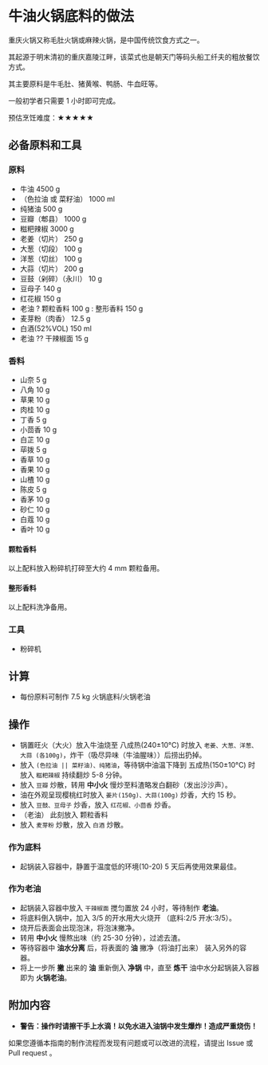 # 牛油火锅底料的做法

重庆火锅又称毛肚火锅或麻辣火锅，是中国传统饮食方式之一。

其起源于明末清初的重庆嘉陵江畔，该菜式也是朝天门等码头船工纤夫的粗放餐饮方式。

其主要原料是牛毛肚、猪黄喉、鸭肠、牛血旺等。

一般初学者只需要 1 小时即可完成。

预估烹饪难度：★★★★★

## 必备原料和工具

### 原料

- 牛油 4500 g
- （色拉油 或 菜籽油） 1000 ml
- 纯猪油 500 g
- 豆瓣（郫县） 1000 g
- 糍粑辣椒 3000 g
- 老姜（切片） 250 g
- 大葱（切段） 100 g
- 洋葱（切丝） 100 g
- 大蒜（切片） 200 g
- 豆鼓（剁碎）（永川） 10 g
- 豆母子 140 g
- 红花椒 150 g
- 老油 ? 颗粒香料 100 g : 整形香料 150 g
- 麦芽粉（肉香） 12.5 g
- 白酒(52%VOL) 150 ml
- 老油 ?? 干辣椒面 15 g

### 香料

- 山奈 5 g
- 八角 10 g
- 草果 10 g
- 肉桂 10 g
- 丁香 5 g
- 小茴香 10 g
- 白芷 10 g
- 荜拨 5 g
- 香草 10 g
- 香果 10 g
- 山楂 10 g
- 陈皮 5 g
- 香茅 10 g
- 砂仁 10 g
- 白蔻 10 g
- 香叶 10 g

#### 颗粒香料

以上配料放入粉碎机打碎至大约 4 mm 颗粒备用。

#### 整形香料

以上配料洗净备用。

### 工具

- 粉碎机

## 计算

- 每份原料可制作 7.5 kg 火锅底料/火锅老油

## 操作

- 锅置旺火（大火）放入牛油烧至 八成热(240±10°C) 时放入 `老姜、大葱、洋葱、大蒜 (各100g)`，炸干（吸尽异味（牛油腥味））后捞出扔掉。
- 放入 `(色拉油 || 菜籽油)、纯猪油`，等待锅中油温下降到 五成热(150±10°C) 时放入 `糍粑辣椒` 持续翻炒 5-8 分钟。
- 放入 `豆瓣` 炒散，转用 **中小火** 慢炒至料渣略发白翻砂（发出沙沙声）。
- 油在外观呈现樱桃红时放入 `姜片(150g)、大蒜(100g)` 炒香，大约 15 秒。
- 放入 `豆鼓、豆母子` 炒香，放入 `红花椒、小茴香` 炒香。
- （老油） 此刻放入 颗粒香料
- 放入 `麦芽粉` 炒散，放入 `白酒` 炒散。

### 作为底料

- 起锅装入容器中，静置于温度低的环境(10-20) 5 天后再使用效果最佳。

### 作为老油

- 起锅装入容器中放入 `干辣椒面` 搅匀置放 24 小时，等待制作 **老油**。
- 将底料倒入锅中，加入 3/5 的开水用大火烧开 （底料:2/5 开水:3/5）。
- 烧开后表面会出现泡沫，将泡沫撇净。
- 转用 **中小火** 慢熬出味（约 25-30 分钟），过滤去渣。
- 等待容器中 **油水分离** 后，将表面的 **油** 撇净（将油打出来） 装入另外的容器。
- 将上一步所 **撇** 出来的 **油** 重新倒入 **净锅** 中，直至 **炼干** 油中水分起锅装入容器即为 **火锅老油**。

## 附加内容

- **警告：操作时请擦干手上水滴！以免水进入油锅中发生爆炸！造成严重烧伤！**

如果您遵循本指南的制作流程而发现有问题或可以改进的流程，请提出 Issue 或 Pull request 。
